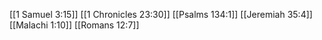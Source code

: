 [[1 Samuel 3:15]]
[[1 Chronicles 23:30]]
[[Psalms 134:1]]
[[Jeremiah 35:4]]
[[Malachi 1:10]]
[[Romans 12:7]]
